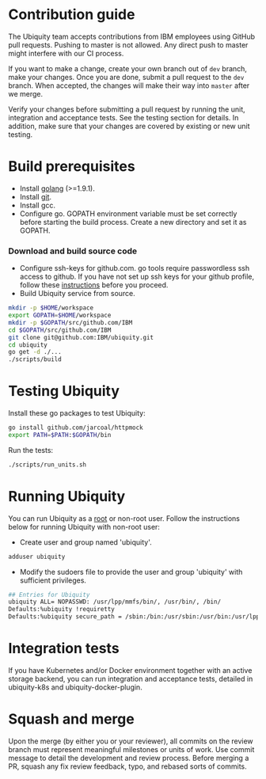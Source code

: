 # Contribution guide
The Ubiquity team accepts contributions from IBM employees using GitHub pull requests.
Pushing to master is not allowed. Any direct push to master might interfere with our CI process.

If you want to make a change, create your own branch out of `dev` branch, make your changes. Once you are done, submit a pull request to the `dev` branch. When accepted, the changes will make their way into `master` after we merge.

Verify your changes before submitting a pull request by running the unit, integration and acceptance tests. See the testing section for details. In addition, make sure that your changes are covered by existing or new unit testing.

# Build prerequisites
  * Install [golang](https://golang.org/) (>=1.9.1).
  * Install [git](https://git-scm.com/book/en/v2/Getting-Started-Installing-Git).
  * Install gcc.
  * Configure go. GOPATH environment variable must be set correctly before starting the build process. Create a new directory and set it as GOPATH.

### Download and build source code
* Configure ssh-keys for github.com. go tools require passwordless ssh access to github. If you have not set up ssh keys for your github profile, follow these [instructions](https://help.github.com/enterprise/2.7/user/articles/generating-an-ssh-key/) before you proceed.
* Build Ubiquity service from source.
```bash
mkdir -p $HOME/workspace
export GOPATH=$HOME/workspace
mkdir -p $GOPATH/src/github.com/IBM
cd $GOPATH/src/github.com/IBM
git clone git@github.com:IBM/ubiquity.git
cd ubiquity
go get -d ./...
./scripts/build
```

# Testing Ubiquity

Install these go packages to test Ubiquity:
```bash
go install github.com/jarcoal/httpmock
export PATH=$PATH:$GOPATH/bin
```
Run the tests:
```bash
./scripts/run_units.sh
```

# Running Ubiquity
You can run Ubiquity as a [root](README.md) or non-root user. Follow the instructions below for running Ubiquity with non-root user:

* Create user and group named 'ubiquity'.

```bash
adduser ubiquity
```

* Modify the sudoers file to provide the user and group 'ubiquity' with sufficient privileges.

```bash
## Entries for Ubiquity
ubiquity ALL= NOPASSWD: /usr/lpp/mmfs/bin/, /usr/bin/, /bin/
Defaults:%ubiquity !requiretty
Defaults:%ubiquity secure_path = /sbin:/bin:/usr/sbin:/usr/bin:/usr/lpp/mmfs/bin
```

# Integration tests
If you have Kubernetes and/or Docker environment together with an active storage backend, you can run integration and acceptance tests, detailed in ubiquity-k8s and ubiquity-docker-plugin.


# Squash and merge

Upon the merge (by either you or your reviewer), all commits on the review branch must represent meaningful milestones or units of work. Use commit message to detail the development and review process.
Before merging a PR, squash any fix review feedback, typo, and rebased sorts of commits.
